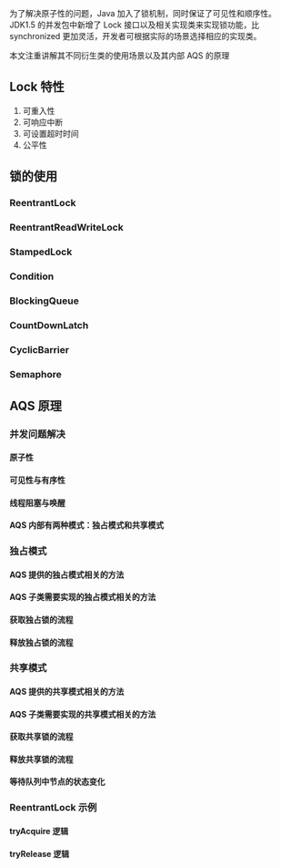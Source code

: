 ---
---

为了解决原子性的问题，Java 加入了锁机制，同时保证了可见性和顺序性。 JDK1.5 的并发包中新增了 Lock 接口以及相关实现类来实现锁功能，比 synchronized 更加灵活，开发者可根据实际的场景选择相应的实现类。

本文注重讲解其不同衍生类的使用场景以及其内部 AQS 的原理

## Lock 特性

1. 可重入性
2. 可响应中断
3. 可设置超时时间
4. 公平性

## 锁的使用

### ReentrantLock

### ReentrantReadWriteLock

### StampedLock

### Condition

### BlockingQueue

### CountDownLatch

### CyclicBarrier

### Semaphore

## AQS 原理

### 并发问题解决

#### 原子性

#### 可见性与有序性

#### 线程阻塞与唤醒

#### AQS 内部有两种模式：独占模式和共享模式

### 独占模式

#### AQS 提供的独占模式相关的方法

#### AQS 子类需要实现的独占模式相关的方法

#### 获取独占锁的流程

#### 释放独占锁的流程

### 共享模式

#### AQS 提供的共享模式相关的方法

#### AQS 子类需要实现的共享模式相关的方法

#### 获取共享锁的流程

#### 释放共享锁的流程

#### 等待队列中节点的状态变化

### ReentrantLock 示例

#### tryAcquire 逻辑

#### tryRelease 逻辑
